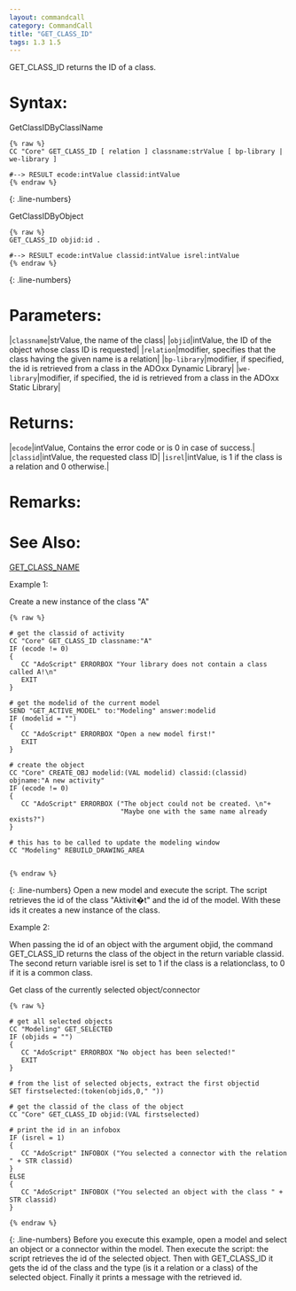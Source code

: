```yaml
---
layout: commandcall
category: CommandCall
title: "GET_CLASS_ID"
tags: 1.3 1.5
---
```


GET_CLASS_ID returns the ID of a class.

# Syntax:  

GetClassIDByClasslName  
```adoscript
{% raw %}
CC "Core" GET_CLASS_ID [ relation ] classname:strValue [ bp-library | we-library ]

#--> RESULT ecode:intValue classid:intValue
{% endraw %}
```
{: .line-numbers}

GetClassIDByObject  
```adoscript
{% raw %}
GET_CLASS_ID objid:id .

#--> RESULT ecode:intValue classid:intValue isrel:intValue
{% endraw %}
```
{: .line-numbers}

# Parameters:  

|`classname`|strValue, the name of the class|
|`objid`|intValue, the ID of the object whose class ID is requested|
|`relation`|modifier, specifies that the class having the given name is a relation|
|`bp-library`|modifier, if specified, the id is retrieved from a class in the ADOxx Dynamic Library|
|`we-library`|modifier, if specified, the id is retrieved from a class in the ADOxx Static Library|

# Returns:  

|`ecode`|intValue, Contains the error code or is 0 in case of success.|
|`classid`|intValue, the requested class ID|
|`isrel`|intValue, is 1 if the class is a relation and 0 otherwise.|

# Remarks:



# See Also:  

[GET_CLASS_NAME](get_class_name.html "GET_CLASS_NAME")  


Example 1:

Create a new instance of the class "A"  
```adoscript
{% raw %}

# get the classid of activity
CC "Core" GET_CLASS_ID classname:"A"
IF (ecode != 0)
{
   CC "AdoScript" ERRORBOX "Your library does not contain a class called A!\n"
   EXIT
}

# get the modelid of the current model
SEND "GET_ACTIVE_MODEL" to:"Modeling" answer:modelid
IF (modelid = "")
{
   CC "AdoScript" ERRORBOX "Open a new model first!"
   EXIT
}

# create the object
CC "Core" CREATE_OBJ modelid:(VAL modelid) classid:(classid) objname:"A new activity"
IF (ecode != 0)
{
   CC "AdoScript" ERRORBOX ("The object could not be created. \n"+
                            "Maybe one with the same name already exists?")
}

# this has to be called to update the modeling window
CC "Modeling" REBUILD_DRAWING_AREA


{% endraw %}
```
{: .line-numbers}
Open a new model and execute the script. The script retrieves the id of the class "Aktivit�t" and the id of the model. With these ids it creates a new instance of the class.

Example 2:

When passing the id of an object with the argument objid, the command GET_CLASS_ID returns the class of the object in the return variable classid. The second return variable isrel is set to 1 if the class is a relationclass, to 0 if it is a common class.

Get class of the currently selected object/connector  
```adoscript
{% raw %}

# get all selected objects
CC "Modeling" GET_SELECTED
IF (objids = "")
{
   CC "AdoScript" ERRORBOX "No object has been selected!"
   EXIT
}

# from the list of selected objects, extract the first objectid
SET firstselected:(token(objids,0," "))

# get the classid of the class of the object
CC "Core" GET_CLASS_ID objid:(VAL firstselected)

# print the id in an infobox
IF (isrel = 1)
{
   CC "AdoScript" INFOBOX ("You selected a connector with the relation " + STR classid)
}
ELSE
{
   CC "AdoScript" INFOBOX ("You selected an object with the class " + STR classid)
}

{% endraw %}
```
{: .line-numbers}
Before you execute this example, open a model and select an object or a connector within the model. Then execute the script: the script retrieves the id of the selected object. Then with GET_CLASS_ID it gets the id of the class and the type (is it a relation or a class) of the selected object. Finally it prints a message with the retrieved id.

